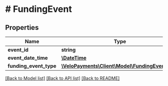 # # FundingEvent

## Properties

Name | Type | Description | Notes
------------ | ------------- | ------------- | -------------
**event_id** | **string** |  | [optional] 
**event_date_time** | [**\DateTime**](\DateTime.md) |  | [optional] 
**funding_event_type** | [**\VeloPayments\Client\Model\FundingEventType**](FundingEventType.md) |  | [optional] 

[[Back to Model list]](../../README.md#documentation-for-models) [[Back to API list]](../../README.md#documentation-for-api-endpoints) [[Back to README]](../../README.md)


